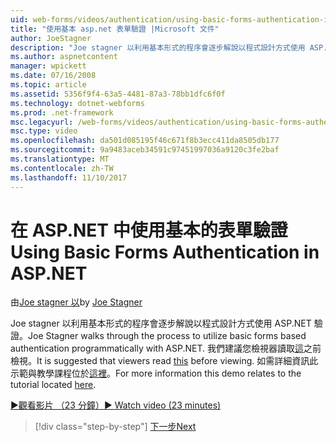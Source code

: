 ```yaml
---
uid: web-forms/videos/authentication/using-basic-forms-authentication-in-aspnet
title: "使用基本 asp.net 表單驗證 |Microsoft 文件"
author: JoeStagner
description: "Joe stagner 以利用基本形式的程序會逐步解說以程式設計方式使用 ASP.NET 驗證。 建議您在檢視器讀取此才能..."
ms.author: aspnetcontent
manager: wpickett
ms.date: 07/16/2008
ms.topic: article
ms.assetid: 5356f9f4-63a5-4481-87a3-78bb1dfc6f0f
ms.technology: dotnet-webforms
ms.prod: .net-framework
msc.legacyurl: /web-forms/videos/authentication/using-basic-forms-authentication-in-aspnet
msc.type: video
ms.openlocfilehash: da501d085195f46c671f8b3ecc411da8505db177
ms.sourcegitcommit: 9a9483aceb34591c97451997036a9120c3fe2baf
ms.translationtype: MT
ms.contentlocale: zh-TW
ms.lasthandoff: 11/10/2017
---
```

<a name="using-basic-forms-authentication-in-aspnet"></a><span data-ttu-id="b1642-104">在 ASP.NET 中使用基本的表單驗證</span><span class="sxs-lookup"><span data-stu-id="b1642-104">Using Basic Forms Authentication in ASP.NET</span></span>
====================
<span data-ttu-id="b1642-105">由[Joe stagner 以](https://github.com/JoeStagner)</span><span class="sxs-lookup"><span data-stu-id="b1642-105">by [Joe Stagner](https://github.com/JoeStagner)</span></span>

<span data-ttu-id="b1642-106">Joe stagner 以利用基本形式的程序會逐步解說以程式設計方式使用 ASP.NET 驗證。</span><span class="sxs-lookup"><span data-stu-id="b1642-106">Joe Stagner walks through the process to utilize basic forms based authentication programmatically with ASP.NET.</span></span> <span data-ttu-id="b1642-107">我們建議您檢視器讀取[這](../../overview/older-versions-security/introduction/security-basics-and-asp-net-support-vb.md)之前檢視。</span><span class="sxs-lookup"><span data-stu-id="b1642-107">It is suggested that viewers read [this](../../overview/older-versions-security/introduction/security-basics-and-asp-net-support-vb.md) before viewing.</span></span> <span data-ttu-id="b1642-108">如需詳細資訊此示範與教學課程位於[這裡](../../overview/older-versions-security/introduction/an-overview-of-forms-authentication-vb.md)。</span><span class="sxs-lookup"><span data-stu-id="b1642-108">For more information this demo relates to the tutorial located [here](../../overview/older-versions-security/introduction/an-overview-of-forms-authentication-vb.md).</span></span>

[<span data-ttu-id="b1642-109">&#9654;觀看影片 （23 分鐘）</span><span class="sxs-lookup"><span data-stu-id="b1642-109">&#9654; Watch video (23 minutes)</span></span>](https://channel9.msdn.com/Blogs/ASP-NET-Site-Videos/using-basic-forms-authentication-in-aspnet)

>[!div class="step-by-step"]
[<span data-ttu-id="b1642-110">下一步</span><span class="sxs-lookup"><span data-stu-id="b1642-110">Next</span></span>](how-to-change-the-forms-authentication-properties.md)
